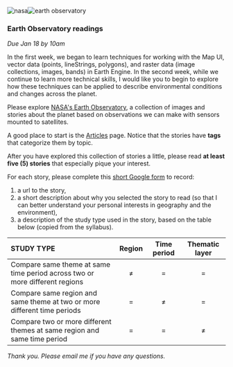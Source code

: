 ![nasa](https://earthobservatory.nasa.gov/img/logo-meatball2-2x.png)![earth observatory](https://earthobservatory.nasa.gov/img/logo.png)


### Earth Observatory readings   

_Due Jan 18 by 10am_

In the first week, we began to learn techniques for working with the Map UI, vector data (points, lineStrings, polygons), and raster data (image collections, images, bands) in Earth Engine. In the second week, while we continue to learn more technical skills, I would like you to begin to explore how these techniques can be applied to describe environmental conditions and changes across the planet.  

Please explore [NASA's Earth Observatory](https://earthobservatory.nasa.gov/), a collection of images and stories about the planet based on observations we can make with sensors mounted to satellites.  

A good place to start is the [Articles](https://earthobservatory.nasa.gov/features) page. Notice that the stories have __tags__ that categorize them by topic.  

After you have explored this collection of stories a little, please read __at least five (5) stories__ that especially pique your interest.   

For each story, please complete this [short Google form](https://docs.google.com/forms/d/e/1FAIpQLSddE2-GTBltnP10nH-r7OAaUaHW6sSpHSx6DujPDoeUFj46jQ/viewform?usp=sf_link) to record:  

1. a url to the story,
2. a short description about why you selected the story to read (so that I can better understand your personal interests in geography and the environment),
3. a description of the study type used in the story, based on the table below (copied from the syllabus).  


| STUDY TYPE | Region | Time period | Thematic layer |  
| :--- | :---: | :---: | :---:
| Compare same theme at same time period across two or more different regions | &ne; | = | = |
| Compare same region and same theme at two or more different time periods | = | &ne; | = |
| Compare two or more different themes at same region and same time period | = | = | &ne; |  

_Thank you. Please email me if you have any questions._
